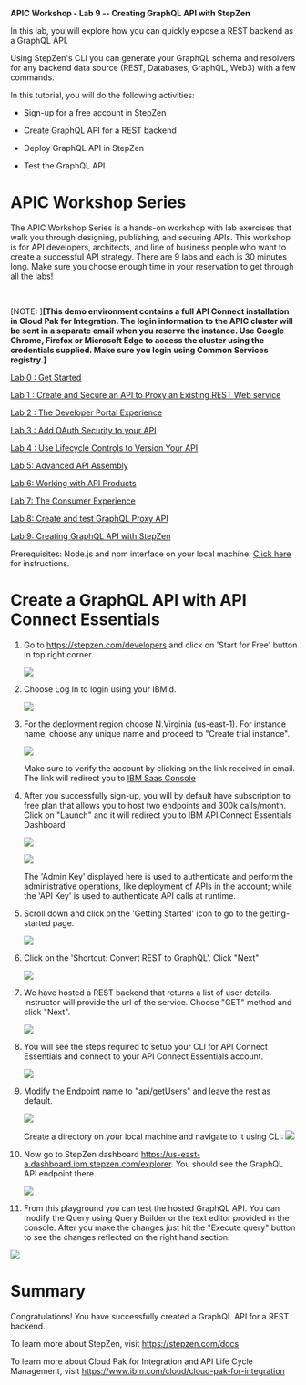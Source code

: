 **APIC Workshop - Lab 9 -- Creating GraphQL API with StepZen**

In this lab, you will explore how you can quickly expose a REST backend as a GraphQL API. 

Using StepZen's CLI you can generate your GraphQL schema and resolvers for any backend data source (REST, Databases, GraphQL, Web3) with a few commands.

In this tutorial, you will do the following activities:

-   Sign-up for a free account in StepZen

-   Create GraphQL API for a REST backend

-   Deploy GraphQL API in StepZen

-   Test the GraphQL API

APIC Workshop Series
=======================================================================================================================================================================================================================================================================================================

The APIC Workshop Series is a hands-on workshop with lab exercises that
walk you through designing, publishing, and securing APIs. This workshop
is for API developers, architects, and line of business people who want
to create a successful API strategy. There are 9 labs and each is 30
minutes long. Make sure you choose enough time in your reservation to
get through all the labs! 

 

[NOTE: ]**[This demo environment contains a
full API Connect installation in Cloud Pak for Integration. The login
information to the APIC cluster will be sent in a separate email when
you reserve the instance. Use Google Chrome, Firefox or Microsoft Edge
to access the cluster using the credentials supplied. Make sure you
login using Common Services registry.]**

[Lab 0 : Get Started](https://github.com/ibm-ecosystem-lab/APICv10/tree/main/instructions/Lab0)

[Lab 1 : Create and Secure an API to Proxy an Existing REST Web
service](https://github.com/ibm-ecosystem-lab/APICv10/tree/main/instructions/Lab1)

[Lab 2 : The Developer Portal
Experience](https://github.com/ibm-ecosystem-lab/APICv10/tree/main/instructions/Lab2)

[Lab 3 : Add OAuth Security to your
API](https://github.com/ibm-ecosystem-lab/APICv10/tree/main/instructions/Lab3)

[Lab 4 : Use Lifecycle Controls to Version Your
API](https://github.com/ibm-ecosystem-lab/APICv10/tree/main/instructions/Lab4)

[Lab 5: Advanced API
Assembly](https://github.com/ibm-ecosystem-lab/APICv10/tree/main/instructions/Lab5)

[Lab 6: Working with API
Products](https://github.com/ibm-ecosystem-lab/APICv10/tree/main/instructions/Lab6)

[Lab 7: The Consumer
Experience](https://github.com/ibm-ecosystem-lab/APICv10/tree/main/instructions/Lab7)

[Lab 8: Create and test GraphQL Proxy
API](https://github.com/ibm-ecosystem-lab/APICv10/tree/main/instructions/Lab8)

[Lab 9: Creating GraphQL API with StepZen](https://github.com/ibm-ecosystem-lab/APICv10/tree/main/instructions/Lab9)

Prerequisites: Node.js and npm interface on your local machine. [Click here](https://docs.npmjs.com/downloading-and-installing-node-js-and-npm) for instructions.

 Create a GraphQL API with API Connect Essentials
=================================================================================

1.  Go to https://stepzen.com/developers and click on 'Start for Free' button in top right corner.

    ![](images/lab9-pic1.png)

2.  Choose Log In to login using your IBMid. 

    ![](images/lab9-pic82.png)

3.  For the deployment region choose N.Virginia (us-east-1). For instance name, choose any unique name and proceed to "Create trial instance".

    ![](images/lab9-pic83.png)

    Make sure to verify the account by clicking on the link received in email. The link will redirect you to [IBM Saas Console](https://console.saas.ibm.com/dashboard/subscriptions)

3.  After you successfully sign-up, you will by default have subscription to free plan that allows you to host two endpoints and 300k calls/month. Click on "Launch" and it will redirect you to IBM API Connect Essentials Dashboard

    ![](images/lab9-pic85.png)

    ![](images/lab9-pic84.png)
    
    The 'Admin Key' displayed here is used to authenticate and perform the administrative operations, like deployment of APIs in the account; while the 'API Key' is used to authenticate API calls at runtime.

4.  Scroll down and click on the 'Getting Started' icon to go to the getting-started page.

    ![](images/lab9-pic86.png)

5.  Click on the 'Shortcut: Convert REST to GraphQL'. Click "Next"

    ![](images/lab9-pic87.png)

6.  We have hosted a REST backend that returns a list of user details. Instructor will provide the url of the service. Choose "GET" method and click "Next".

    ![](images/lab9-pic88.png)

7.  You will see the steps required to setup your CLI for API Connect Essentials and connect to your API Connect Essentials account. 

    ![](images/lab9-pic52.png)

8. Modify the Endpoint name to "api/getUsers" and leave the rest as default.

     ![](images/lab9-pic89.png)
    
    Create a directory on your local machine and navigate to it using CLI:
    ![](images/lab9-pic6.png)


7.  Now go to StepZen dashboard <https://us-east-a.dashboard.ibm.stepzen.com/explorer>. You should see the GraphQL API endpoint there.

    ![](images/lab9-pic11.png)

8.  From this playground you can test the hosted GraphQL API. You can modify the Query using Query Builder or the text editor provided in the console. After you make the changes just hit the "Execute query" button to see the changes reflected on the right hand section.

   ![](images/lab9-pic12.png)


Summary
=================================================================================================================

Congratulations! You have successfully created a GraphQL API for a REST backend.

To learn more about StepZen, visit <https://stepzen.com/docs>

To learn more about Cloud Pak for Integration and API Life Cycle
Management, visit <https://www.ibm.com/cloud/cloud-pak-for-integration>


